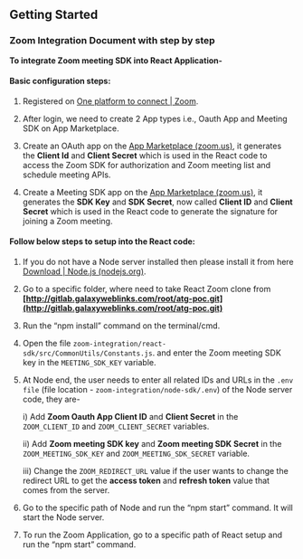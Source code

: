 ## Getting Started

### Zoom Integration Document with step by step

**To integrate Zoom meeting SDK into React Application-**

#### Basic configuration steps:

1. Registered on [One platform to connect | Zoom](https://zoom.us/).

2. After login, we need to create 2 App types i.e., Oauth App and Meeting SDK on App Marketplace.

3. Create an OAuth app on the [App Marketplace (zoom.us)](https://marketplace.zoom.us/develop/create), it generates the **Client Id** and **Client Secret** which is used in the React code to access the Zoom SDK for authorization and Zoom meeting list and schedule meeting APIs.

4. Create a Meeting SDK app on the [App Marketplace (zoom.us)](https://marketplace.zoom.us/develop/create), it generates the **SDK Key** and **SDK Secret**, now called **Client ID** and **Client Secret** which is used in the React code to generate the signature for joining a Zoom meeting.

#### Follow below steps to setup into the React code:

1. If you do not have a Node server installed then please install it from here [Download | Node.js (nodejs.org)](https://nodejs.org/en/download).

2. Go to a specific folder, where need to take React Zoom clone from **[http://gitlab.galaxyweblinks.com/root/atg-poc.git](http://gitlab.galaxyweblinks.com/root/atg-poc.git)**

3. Run the “npm install” command on the terminal/cmd.

4. Open the file `zoom-integration/react-sdk/src/CommonUtils/Constants.js`. and enter the Zoom meeting SDK key in the `MEETING_SDK_KEY` variable.

5. At Node end, the user needs to enter all related IDs and URLs in the `.env file` (file location - `zoom-integration/node-sdk/.env`) of the Node server code, they are-

   i) Add **Zoom Oauth App Client ID** and **Client Secret** in the `ZOOM_CLIENT_ID` and `ZOOM_CLIENT_SECRET` variables.

   ii) Add **Zoom meeting SDK key** and **Zoom meeting SDK Secret** in the `ZOOM_MEETING_SDK_KEY` and `ZOOM_MEETING_SDK_SECRET` variable.

   iii) Change the `ZOOM_REDIRECT_URL` value if the user wants to change the redirect URL to get the **access token** and **refresh token** value that comes from the server.

6. Go to the specific path of Node and run the “npm start” command. It will start the Node server.

7. To run the Zoom Application, go to a specific path of React setup and run the “npm start” command.
